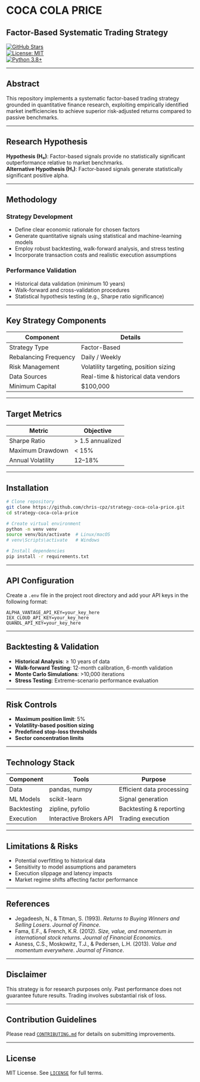 # COCA COLA PRICE

## Factor-Based Systematic Trading Strategy

[![GitHub Stars](https://img.shields.io/github/stars/chris-cpz/strategy-coca-cola-price?style=for-the-badge&logo=github)](https://github.com/chris-cpz/strategy-coca-cola-price)  
[![License: MIT](https://img.shields.io/badge/License-MIT-yellow.svg?style=for-the-badge)](https://opensource.org/licenses/MIT)  
[![Python 3.8+](https://img.shields.io/badge/python-3.8+-blue.svg?style=for-the-badge&logo=python)](https://www.python.org/downloads/)

---

## Abstract

This repository implements a systematic factor-based trading strategy grounded in quantitative finance research, exploiting empirically identified market inefficiencies to achieve superior risk-adjusted returns compared to passive benchmarks.

---

## Research Hypothesis

**Hypothesis (H₀)**: Factor-based signals provide no statistically significant outperformance relative to market benchmarks.  
**Alternative Hypothesis (H₁)**: Factor-based signals generate statistically significant positive alpha.

---

## Methodology

### Strategy Development

- Define clear economic rationale for chosen factors  
- Generate quantitative signals using statistical and machine-learning models  
- Employ robust backtesting, walk-forward analysis, and stress testing  
- Incorporate transaction costs and realistic execution assumptions

### Performance Validation

- Historical data validation (minimum 10 years)  
- Walk-forward and cross-validation procedures  
- Statistical hypothesis testing (e.g., Sharpe ratio significance)

---

## Key Strategy Components

| Component               | Details                                |
|-------------------------|----------------------------------------|
| Strategy Type           | Factor-Based                           |
| Rebalancing Frequency   | Daily / Weekly                         |
| Risk Management         | Volatility targeting, position sizing  |
| Data Sources            | Real-time & historical data vendors    |
| Minimum Capital         | $100,000                               |

---

## Target Metrics

| Metric            | Objective              |
|-------------------|------------------------|
| Sharpe Ratio      | > 1.5 annualized       |
| Maximum Drawdown  | < 15%                  |
| Annual Volatility | 12–18%                 |

---

## Installation

```bash
# Clone repository
git clone https://github.com/chris-cpz/strategy-coca-cola-price.git
cd strategy-coca-cola-price

# Create virtual environment
python -m venv venv
source venv/bin/activate  # Linux/macOS
# venv\Scripts\activate   # Windows

# Install dependencies
pip install -r requirements.txt
```

---

## API Configuration

Create a `.env` file in the project root directory and add your API keys in the following format:

```env
ALPHA_VANTAGE_API_KEY=your_key_here
IEX_CLOUD_API_KEY=your_key_here
QUANDL_API_KEY=your_key_here
```

---

## Backtesting & Validation

- **Historical Analysis**: ≥ 10 years of data  
- **Walk-forward Testing**: 12-month calibration, 6-month validation  
- **Monte Carlo Simulations**: >10,000 iterations  
- **Stress Testing**: Extreme-scenario performance evaluation

---

## Risk Controls

- **Maximum position limit**: 5%  
- **Volatility-based position sizing**  
- **Predefined stop-loss thresholds**  
- **Sector concentration limits**

---

## Technology Stack

| Component   | Tools                    | Purpose                     |
|------------|---------------------------|-----------------------------|
| Data       | pandas, numpy             | Efficient data processing   |
| ML Models  | scikit-learn              | Signal generation           |
| Backtesting| zipline, pyfolio          | Backtesting & reporting     |
| Execution  | Interactive Brokers API   | Trading execution           |

---

## Limitations & Risks

- Potential overfitting to historical data  
- Sensitivity to model assumptions and parameters  
- Execution slippage and latency impacts  
- Market regime shifts affecting factor performance

---

## References

- Jegadeesh, N., & Titman, S. (1993). *Returns to Buying Winners and Selling Losers*. *Journal of Finance*.  
- Fama, E.F., & French, K.R. (2012). *Size, value, and momentum in international stock returns*. *Journal of Financial Economics*.  
- Asness, C.S., Moskowitz, T.J., & Pedersen, L.H. (2013). *Value and momentum everywhere*. *Journal of Finance*.

---

## Disclaimer

This strategy is for research purposes only. Past performance does not guarantee future results. Trading involves substantial risk of loss.

---

## Contribution Guidelines

Please read [`CONTRIBUTING.md`](CONTRIBUTING.md) for details on submitting improvements.

---

## License

MIT License. See [`LICENSE`](LICENSE) for full terms.
